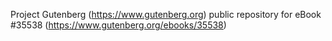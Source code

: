 Project Gutenberg (https://www.gutenberg.org) public repository for eBook #35538 (https://www.gutenberg.org/ebooks/35538)
